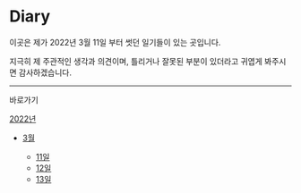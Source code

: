 # Diary

이곳은 제가 2022년 3월 11일 부터 썻던 일기들이 있는 곳입니다.

지극히 제 주관적인 생각과 의견이며, 틀리거나 잘못된 부분이 있더라고 귀엽게 봐주시면 감사하겠습니다.

---

바로가기

[2022년](./2022)

- [3월](./2022/3)

  - [11일](./2022/3/11.md)
  - [12일](./2022/3/12.md)
  - [13일](./2022/3/13.md)
